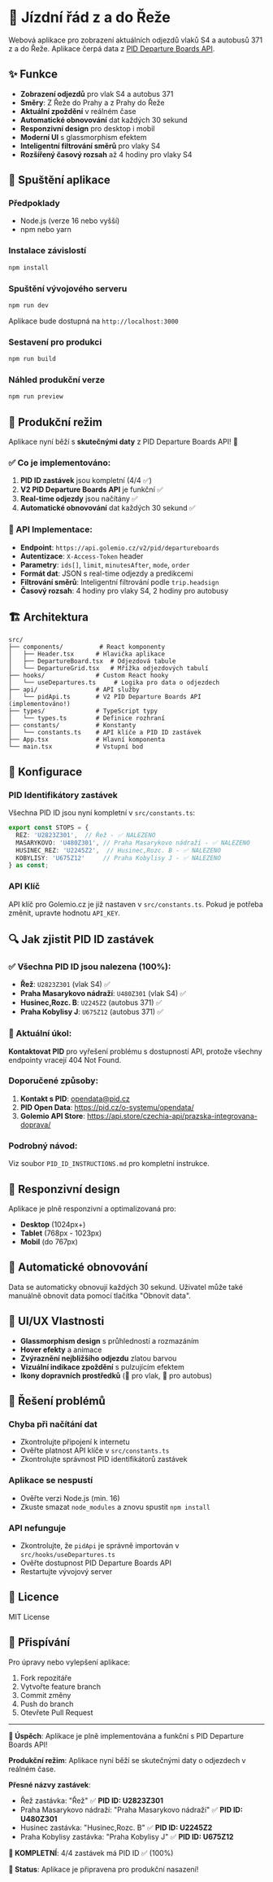 # 🚆 Jízdní řád z a do Řeže

Webová aplikace pro zobrazení aktuálních odjezdů vlaků S4 a autobusů 371 z a do Řeže. Aplikace čerpá data z [PID Departure Boards API](https://api.golemio.cz/pid/docs/openapi/).

## ✨ Funkce

- **Zobrazení odjezdů** pro vlak S4 a autobus 371
- **Směry**: Z Řeže do Prahy a z Prahy do Řeže
- **Aktuální zpoždění** v reálném čase
- **Automatické obnovování** dat každých 30 sekund
- **Responzivní design** pro desktop i mobil
- **Moderní UI** s glassmorphism efektem
- **Inteligentní filtrování směrů** pro vlaky S4
- **Rozšířený časový rozsah** až 4 hodiny pro vlaky S4

## 🚀 Spuštění aplikace

### Předpoklady
- Node.js (verze 16 nebo vyšší)
- npm nebo yarn

### Instalace závislostí
```bash
npm install
```

### Spuštění vývojového serveru
```bash
npm run dev
```

Aplikace bude dostupná na `http://localhost:3000`

### Sestavení pro produkci
```bash
npm run build
```

### Náhled produkční verze
```bash
npm run preview
```

## 🎉 Produkční režim

Aplikace nyní běží s **skutečnými daty** z PID Departure Boards API! 🚀

### ✅ Co je implementováno:

1. **PID ID zastávek** jsou kompletní (4/4 ✅)
2. **V2 PID Departure Boards API** je funkční ✅
3. **Real-time odjezdy** jsou načítány ✅
4. **Automatické obnovování** dat každých 30 sekund ✅

### 🔧 API Implementace:

- **Endpoint**: `https://api.golemio.cz/v2/pid/departureboards`
- **Autentizace**: `X-Access-Token` header
- **Parametry**: `ids[]`, `limit`, `minutesAfter`, `mode`, `order`
- **Formát dat**: JSON s real-time odjezdy a predikcemi
- **Filtrování směrů**: Inteligentní filtrování podle `trip.headsign`
- **Časový rozsah**: 4 hodiny pro vlaky S4, 2 hodiny pro autobusy

## 🏗️ Architektura

```
src/
├── components/          # React komponenty
│   ├── Header.tsx      # Hlavička aplikace
│   ├── DepartureBoard.tsx  # Odjezdová tabule
│   └── DepartureGrid.tsx   # Mřížka odjezdových tabulí
├── hooks/              # Custom React hooky
│   └── useDepartures.ts     # Logika pro data o odjezdech
├── api/                # API služby
│   └── pidApi.ts       # V2 PID Departure Boards API (implementováno!)
├── types/              # TypeScript typy
│   └── types.ts        # Definice rozhraní
├── constants/          # Konstanty
│   └── constants.ts    # API klíče a PID ID zastávek
├── App.tsx             # Hlavní komponenta
└── main.tsx            # Vstupní bod
```

## 🔧 Konfigurace

### PID Identifikátory zastávek

Všechna PID ID jsou nyní kompletní v `src/constants.ts`:

```typescript
export const STOPS = {
  REZ: 'U2823Z301',  // Řež - ✅ NALEZENO
  MASARYKOVO: 'U480Z301', // Praha Masarykovo nádraží - ✅ NALEZENO
  HUSINEC_REZ: 'U2245Z2',  // Husinec,Rozc. B - ✅ NALEZENO
  KOBYLISY: 'U675Z12'     // Praha Kobylisy J - ✅ NALEZENO
} as const;
```

### API Klíč

API klíč pro Golemio.cz je již nastaven v `src/constants.ts`. Pokud je potřeba změnit, upravte hodnotu `API_KEY`.

## 🔍 Jak zjistit PID ID zastávek

### ✅ Všechna PID ID jsou nalezena (100%):

- **Řež**: `U2823Z301` (vlak S4) ✅
- **Praha Masarykovo nádraží**: `U480Z301` (vlak S4) ✅
- **Husinec,Rozc. B**: `U2245Z2` (autobus 371) ✅
- **Praha Kobylisy J**: `U675Z12` (autobus 371) ✅

### 🎯 Aktuální úkol:

**Kontaktovat PID** pro vyřešení problému s dostupností API, protože všechny endpointy vracejí 404 Not Found.

### Doporučené způsoby:

1. **Kontakt s PID**: opendata@pid.cz
2. **PID Open Data**: https://pid.cz/o-systemu/opendata/
3. **Golemio API Store**: https://api.store/czechia-api/prazska-integrovana-doprava/

### Podrobný návod:

Viz soubor `PID_ID_INSTRUCTIONS.md` pro kompletní instrukce.

## 📱 Responzivní design

Aplikace je plně responzivní a optimalizovaná pro:
- **Desktop** (1024px+)
- **Tablet** (768px - 1023px)
- **Mobil** (do 767px)

## 🔄 Automatické obnovování

Data se automaticky obnovují každých 30 sekund. Uživatel může také manuálně obnovit data pomocí tlačítka "Obnovit data".

## 🎨 UI/UX Vlastnosti

- **Glassmorphism design** s průhledností a rozmazáním
- **Hover efekty** a animace
- **Zvýraznění nejbližšího odjezdu** zlatou barvou
- **Vizuální indikace zpoždění** s pulzujícím efektem
- **Ikony dopravních prostředků** (🚆 pro vlak, 🚌 pro autobus)

## 🐛 Řešení problémů

### Chyba při načítání dat
- Zkontrolujte připojení k internetu
- Ověřte platnost API klíče v `src/constants.ts`
- Zkontrolujte správnost PID identifikátorů zastávek

### Aplikace se nespustí
- Ověřte verzi Node.js (min. 16)
- Zkuste smazat `node_modules` a znovu spustit `npm install`

### API nefunguje
- Zkontrolujte, že `pidApi` je správně importován v `src/hooks/useDepartures.ts`
- Ověřte dostupnost PID Departure Boards API
- Restartujte vývojový server

## 📄 Licence

MIT License

## 🤝 Přispívání

Pro úpravy nebo vylepšení aplikace:
1. Fork repozitáře
2. Vytvořte feature branch
3. Commit změny
4. Push do branch
5. Otevřete Pull Request

---

**🎉 Úspěch**: Aplikace je plně implementována a funkční s PID Departure Boards API!

**Produkční režim**: Aplikace nyní běží se skutečnými daty o odjezdech v reálném čase.

**Přesné názvy zastávek**: 
- Řež zastávka: "Řež" ✅ **PID ID: U2823Z301**
- Praha Masarykovo nádraží: "Praha Masarykovo nádraží" ✅ **PID ID: U480Z301**
- Husinec zastávka: "Husinec,Rozc. B" ✅ **PID ID: U2245Z2**
- Praha Kobylisy zastávka: "Praha Kobylisy J" ✅ **PID ID: U675Z12**

**🎯 KOMPLETNÍ**: 4/4 zastávek má PID ID ✅ (100%)

**🚀 Status**: Aplikace je připravena pro produkční nasazení!
